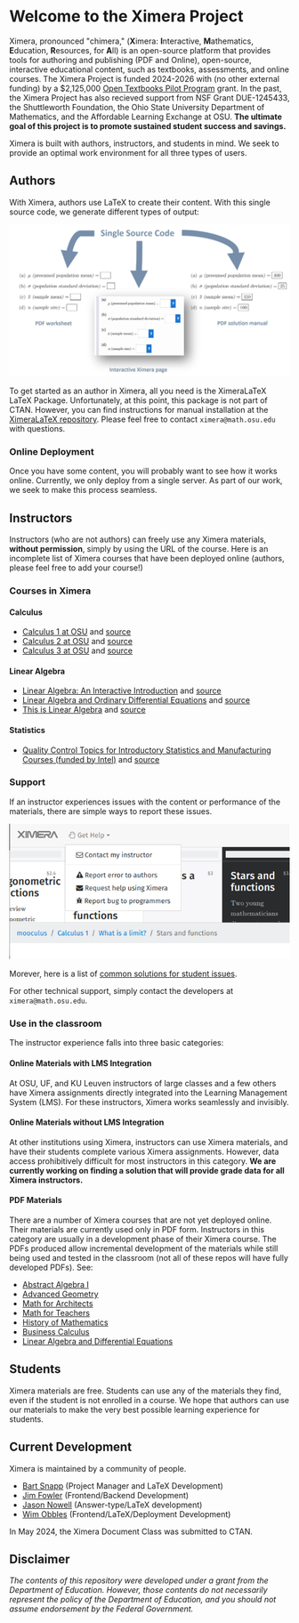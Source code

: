 # Welcome to the Ximera Project

Ximera, pronounced "chimera," (**X**imera: **I**nteractive,
**M**athematics, **E**ducation, **R**esources, for **A**ll) is an
open-source platform that provides tools for authoring and publishing
(PDF and Online), open-source, interactive educational content, such
as textbooks, assessments, and online courses.  The Ximera Project is
funded 2024-2026 with (no other external funding) by a $2,125,000
[Open Textbooks Pilot
Program](https://www2.ed.gov/programs/otp/index.html) grant. In the
past, the Ximera Project has also recieved support from NSF Grant
DUE-1245433, the Shuttleworth Foundation, the Ohio State University
Department of Mathematics, and the Affordable Learning Exchange at
OSU.  **The ultimate goal of this project is to promote sustained
student success and savings.**


Ximera is built with authors, instructors, and students in mind. We
seek to provide an optimal work environment for all three types of
users.

## Authors

With Ximera, authors use LaTeX to create their content. With this
single source code, we generate different types of output:

![Ximera generates a PDF worksheet, an online interactive worksheet, and a PDF solution manual.](https://github.com/XimeraProject/.github/blob/main/profile/SimultaneousOutput.jpg "Single source code generates three different outputs.")

To get started as an author in Ximera, all you need is the XimeraLaTeX
LaTeX Package. Unfortunately, at this point, this package is not part
of CTAN. However, you can find instructions for manual installation at the [XimeraLaTeX repository](https://github.com/XimeraProject/ximeraLatex#readme).
Please feel free to contact `ximera@math.osu.edu` with questions. 


### Online Deployment

Once you have some content, you will probably want to see how it works
online. Currently, we only deploy from a single server. As part of our
work, we seek to make this process seamless.



## Instructors

Instructors (who are not authors) can freely use any Ximera materials,
**without permission**, simply by using the URL of the
course. Here is an incomplete list of Ximera courses that have been
deployed online (authors, please feel free to add your course!)

### Courses in Ximera

#### Calculus

* [Calculus 1 at OSU](https://ximera.osu.edu/mooculus/calculus1) and [source](https://github.com/mooculus/calculus)
* [Calculus 2 at OSU](https://ximera.osu.edu/mooculus/calculus2) and [source](https://github.com/mooculus/calculus)
* [Calculus 3 at OSU](https://ximera.osu.edu/mooculus/calculus3) and [source](https://github.com/mooculus/calculus)

#### Linear Algebra

* [Linear Algebra: An Interactive Introduction](https://ximera.osu.edu/oerlinalg/LinearAlgebra) and [source](https://github.com/annadavismath/LinearAlgebraV2)
* [Linear Algebra and Ordinary Differential Equations](https://ximera.osu.edu/laode) and [source](https://github.com/mooculus/laode)
* [This is Linear Algebra](https://ximera.osu.edu/linearAlgebra) and [source](https://github.com/mooculus/linearAlgebra)


#### Statistics

* [Quality Control Topics for Introductory Statistics and Manufacturing Courses (funded by Intel)](https://ximera.osu.edu/qcstats/QC_stats) and [source](https://github.com/annadavismath/QC_stats)



### Support

If an instructor experiences issues with the content or performance of the materials, there are simple ways to report these issues. 


![Buttons that link to GitHub issues.](https://github.com/XimeraProject/.github/blob/main/profile/getHelp.png "Buttons for help.")

Morever, here is a list of [common solutions for student issues](https://github.com/XimeraProject/.github/blob/main/profile/commonSolutions.md).

For other technical support, simply contact the developers at
`ximera@math.osu.edu`.

### Use in the classroom

The instructor experience falls into three basic categories:


#### Online Materials with LMS Integration 

At OSU, UF, and KU Leuven instructors of large classes and a few others have
Ximera assignments directly integrated into the Learning Management
System (LMS). For these
instructors, Ximera works seamlessly and invisibly.


#### Online Materials without LMS Integration 

At other institutions using Ximera, instructors can use Ximera
materials, and have their students complete various Ximera
assignments.  However, data access prohibitively difficult for most
instructors in this category. **We are currently working on finding a
solution that will provide grade data for all Ximera instructors.**


#### PDF Materials 

There are a number of Ximera courses that are not yet deployed online.
Their materials are currently used only in PDF form. Instructors in this
category are usually in a development phase of their Ximera
course. The PDFs produced allow incremental development of the
materials while still being used and tested in the classroom (not all of these repos will have fully developed PDFs). See:

* [Abstract Algebra I]()
* [Advanced Geometry](https://github.com/mooculus/advancedGeometry)
* [Math for Architects](https://github.com/mooculus/mathForArchitects)
* [Math for Teachers](https://github.com/mooculus/mathForTeachers)
* [History of Mathematics](https://github.com/mooculus/historyOfMathematics)
* [Business Calculus]()
* [Linear Algebra and Differential Equations]()




## Students

Ximera materials are free. Students can use any of the materials they
find, even if the student is not enrolled in a course. We hope that
authors can use our materials to make the very best possible learning
experience for students.






## Current Development


Ximera is maintained by a community of people.  

* [Bart Snapp](https://people.math.osu.edu/snapp.14/) (Project Manager and LaTeX Development)
* [Jim Fowler](https://kisonecat.com/) (Frontend/Backend Development)
* [Jason Nowell](https://www.jasonnowell.com/home) (Answer-type/LaTeX development)
* [Wim Obbles](https://www.kuleuven.be/wieiswie/en/person/00045050) (Frontend/LaTeX/Deployment Development)


In May 2024, the Ximera Document Class was submitted to CTAN.




## Disclaimer

*The contents of this repository were developed under a grant from the
Department of Education. However, those contents do not necessarily
represent the policy of the Department of Education, and you should
not assume endorsement by the Federal Government.*
